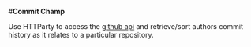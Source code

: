 #**Commit Champ**

Use HTTParty to access the [github api](https://developer.github.com/v3/) and retrieve/sort authors commit history as it relates to a particular repository.  

